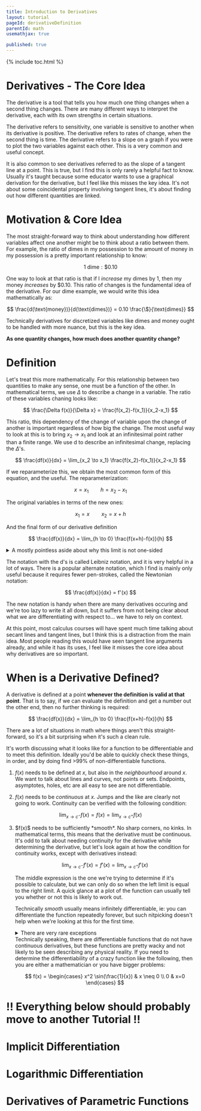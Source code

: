 ```yaml
---
title: Introduction to Derivatives
layout: tutorial
pageId: derivativeDefinition
parentId: math
usemathjax: true

published: true
---
```


{% include toc.html %}

# Derivatives - The Core Idea

The derivative is a tool that tells you how much one thing changes when a second thing changes. There are many different ways to interpret the derivative, each with its own strengths in certain situations.

The derivative refers to sensitivity, one variable is sensitive to another when its derivative is positive. The derivative refers to rates of change, when the second thing is time. The derivative refers to a slope on a graph if you were to plot the two variables against each other. This is a very common and useful concept.

It is also common to see derivatives referred to as the slope of a tangent line at a point. This is true, but I find this is only rarely a helpful fact to know. Usually it's taught because some educator wants to use a graphical derivation for the derivative, but I feel like this misses the key idea. It's not about some coincidental property involving tangent lines, it's about finding out how different quantities are linked.

# Motivation & Core Idea

The most straight-forward way to think about understanding how different variables affect one another might be to think about a ratio between them. For example, the ratio of dimes in my possession to the amount of money in my possession is a pretty important relationship to know:

$$ 1 \ \text{dime} : \$0.10 $$

One way to look at that ratio is that if I *increase* my dimes by 1, then my money *increases* by $0.10. This ratio of changes is the fundamental idea of the derivative. For our dime example, we would write this idea mathematically as:

$$ \frac{d(\text{money})}{d(\text{dimes})} = 0.10 \frac{\$}{\text{dimes}} $$

Technically derivatives for discretized variables like dimes and money ought to be handled with more nuance, but this is the key idea.

**As one quantity changes, how much does another quantity change?**

# Definition

Let's treat this more mathematically. For this relationship between two quantities to make any sense, one must be a function of the other. In mathematical terms, we use $\Delta$ to describe a change in a variable. The ratio of these variables chaning looks like:

$$ \frac{\Delta f(x)}{\Delta x} = \frac{f(x_2)-f(x_1)}{x_2-x_1} $$

This ratio, this dependency of the change of variable upon the change of another is important regardless of how big the change. The most useful way to look at this is to bring $x_2 \to x_1$ and look at an infinitesimal point rather than a finite range. We use $\text{d}$ to describe an infinitesimal change, replacing the $\Delta$'s. 

$$ \frac{df(x)}{dx} = \lim_{x_2 \to x_1} \frac{f(x_2)-f(x_1)}{x_2-x_1} $$

If we reparameterize this, we obtain the most common form of this equation, and the useful. The reparameterization:

$$ x = x_1 \qquad h = x_2-x_1 $$

The original variables in terms of the new ones:

$$ x_1 = x \qquad x_2 = x + h $$

And the final form of our derivative definition

$$ \frac{df(x)}{dx} = \lim_{h \to 0} \frac{f(x+h)-f(x)}{h} $$

<details class="exampleBox">
<summary>
A mostly pointless aside about why this limit is not one-sided
</summary>
<hr>
The keen-eyed might have noticed that we've perhaps assumed $x_2 > x_1$ but we never wrote it down. This is because we don't actually want to assume this, but it's a little more complicated when we think about the general case.

There's an idea that if I want to know about the rate of change at $x=x_1$, and I spend all this time deriving a rate of change involving $h \to 0^+$ then I'm somewhat creating a "right-ward bias" toward a definition of something broad. By allowing $h \to 0^-$ as well, then I'm removing this bias. Our definitions can remain the same, any negative signs created in our infinitesimals should be cancelled by the negative sign created in the opposite inifinitesimal.

This idea that $h \to 0$ is a two-sided limit is important when discussing when a derivative is well-defined, as we'll see in the next section.
</details>

The notation with the d's is called Leibniz notation, and it is very helpful in a lot of ways. There is a popular alternate notation, which I find is mainly only useful because it requires fewer pen-strokes, called the Newtonian notation:

$$ \frac{df(x)}{dx} = f'(x) $$

The new notation is handy when there are many derivatives occuring and we're too lazy to write it all down, but it suffers from not being clear about what we are differentiating with respect to... we have to rely on context.

At this point, most calculus courses will have spent much time talking about secant lines and tangent lines, but I think this is a distraction from the main idea. Most people reading this would have seen tangent line arguments already, and while it has its uses, I feel like it misses the core idea about why derivatives are so important.

# When is a Derivative Defined?

A derivative is defined at a point **whenever the definition is valid at that point**. That is to say, if we can evaluate the definition and get a number out the other end, then no further thinking is required:

$$ \frac{df(x)}{dx} = \lim_{h \to 0} \frac{f(x+h)-f(x)}{h} $$

There are a lot of situations in math where things aren't this straight-forward, so it's a bit surprising when it's such a clean rule.

It's worth discussing what it looks like for a function to be differentiable and to meet this definition. Ideally you'd be able to quickly check these things, in order, and by doing find >99% of non-differentiable functions.

1. $f(x)$ needs to be defined at $x$, but also in the *neighbourhood* around $x$. We want to talk about lines and curves, not points or sets. Endpoints, asymptotes, holes, etc are all easy to see are not differentiable.

1. $f(x)$ needs to be *continuous* at $x$. Jumps and the like are clearly not going to work. Continuity can be verified with the following condition:

$$ \lim_{x \to c^-} f(x) = f(x) = \lim_{x \to c^+} f(x) $$

<ol start="3">
<li> $f(x)$ needs to be sufficiently *smooth*. No sharp corners, no kinks. In mathematical terms, this means that the derivative must be continuous. It's odd to talk about needing continuity for the derivative while determining the derivative, but let's look again at how the condition for continuity works, except with derivatives instead:

$$ \lim_{x \to c^-} f'(x) = f'(x) = \lim_{x \to c^+} f'(x) $$

The middle expression is the one we're trying to determine if it's possible to calculate, but we can only do so when the left limit is equal to the right limit. A quick glance at a plot of the function can usually tell you whether or not this is likely to work out.

Technically *smooth* usually means infinitely differentiable, ie: you can differentiate the function repeatedly forever, but such nitpicking doesn't help when we're looking at this for the first time. 

<details class="exampleBox">
<summary>
There are very rare exceptions
</summary>
<hr>
</details>
Technically speaking, there are differentiable functions that do not have continuous derivatives, but these functions are pretty wacky and not likely to be seen describing any physical reality. If you need to determine the differentiability of a crazy function like the following, then you are either a mathematician or you have bigger problems:

$$ f(x) = \begin{cases} x^2 \sin(\frac{1}{x}) & x \neq 0 \\ 0 & x=0 \end{cases} $$

</li>
</ol>

# !! Everything below should probably move to another Tutorial !!

# Implicit Differentiation

# Logarithmic Differentiation

# Derivatives of Parametric Functions

